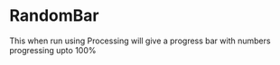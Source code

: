 # RandomBar
This when run using Processing will give a progress bar with numbers progressing upto 100%
